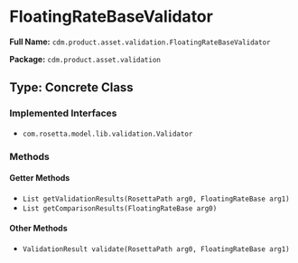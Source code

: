 # FloatingRateBaseValidator

**Full Name:** `cdm.product.asset.validation.FloatingRateBaseValidator`

**Package:** `cdm.product.asset.validation`

## Type: Concrete Class

### Implemented Interfaces

- `com.rosetta.model.lib.validation.Validator`

### Methods

#### Getter Methods

- `List getValidationResults(RosettaPath arg0, FloatingRateBase arg1)`
- `List getComparisonResults(FloatingRateBase arg0)`

#### Other Methods

- `ValidationResult validate(RosettaPath arg0, FloatingRateBase arg1)`


